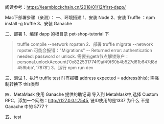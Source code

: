 阅读参考：https://learnblockchain.cn/2018/01/12/first-dapp/


Mac下部署步骤（亲测）：
一、环境搭建
1、安装 Node
2、安装 Truffle ：npm install -g truffle
3、安装 Ganache

二、部署
  1、编译
   dapp 的根目录 pet-shop-tutorial 下
   > truffle compile --network ropsten 
  2、部署
   > truffle  migrate --network ropsten 
     可能会报错："Migrations" -- Returned error: authentication needed: password or unlock.
     需要去geth节点解锁账户：personal.unlockAccount(‘0x822531774f9af49f60b4b527d61b647d8d459bbb‘, ‘7878’)
  3、运行
   > npm run dev
  

三、测试
 1、执行 truffle test 时有报错
   address expected = address(this);  需强制转换下 this类型



四、MetaMask
   使用 Ganache 提供的助记词 导入到 MetaMask中,选择 Custom RPC，添加一个网络：http://127.0.0.1:7545, 
   链ID使用的是1337 为什么 不是Ganache 中的 5777 ?

五、test
